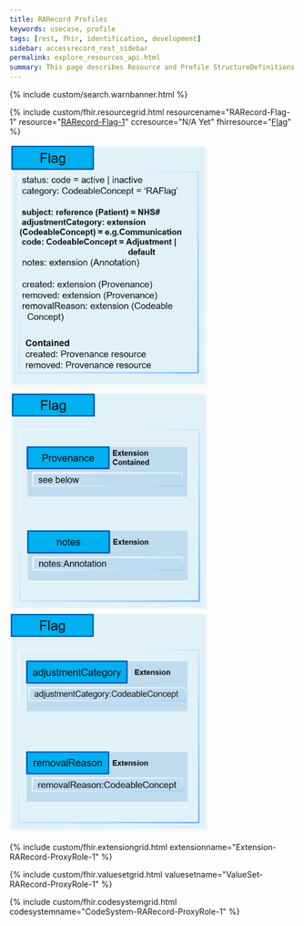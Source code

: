 ```yaml
---
title: RARecord Profiles
keywords: usecase, profile
tags: [rest, fhir, identification, development]
sidebar: accessrecord_rest_sidebar
permalink: explore_resources_api.html
summary: This page describes Resource and Profile StructureDefinitions required to support data transmission within the FHIR&reg; Reasonable Adjustments API.
---
```

{% include custom/search.warnbanner.html %}

{% include custom/fhir.resourcegrid.html
resourcename="RARecord-Flag-1"
resource="[RARecord-Flag-1](https://fhir.nhs.uk/STU3/StructureDefinition/RARecord-Flag-1)"
ccresource="N/A Yet"
fhirresource="[Flag](https://www.hl7.org/fhir/flag.html)" %}

<div id="ImageAsset"><img src="images/resourceImages/FlagResource.png" style="width:350px;"></div>
<div id="ImageAsset"><img src="images/resourceImages/FlagExtensions1.png" style="width:350px;"></div>
<div id="ImageAsset"><img src="images/resourceImages/FlagExtensions2.png" style="width:350px;"></div>

{% include custom/fhir.extensiongrid.html
extensionname="Extension-RARecord-ProxyRole-1" %}

{% include custom/fhir.valuesetgrid.html
valuesetname="ValueSet-RARecord-ProxyRole-1" %}

{% include custom/fhir.codesystemgrid.html
codesystemname="CodeSystem-RARecord-ProxyRole-1" %}
